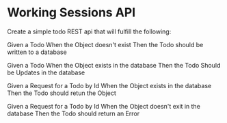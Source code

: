 # Working Sessions API

Create a simple todo REST api that will fulfill the following:

Given a Todo
When the Object doesn't exist
Then the Todo should be written to a database

Given a Todo
When the Object exists in the database
Then the Todo Should be Updates in the database

Given a Request for a Todo by Id
When the Object exists in the database
Then the Todo should retun the Object

Given a Request for a Todo by Id
When the Object doesn't exit in the database
Then the Todo should return an Error